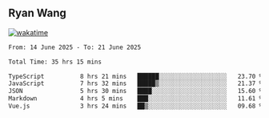 ## Ryan Wang

[![wakatime](https://wakatime.com/badge/user/6f4ce45f-b03c-4eb3-b701-4b95e0885d94.svg)](https://wakatime.com/@6f4ce45f-b03c-4eb3-b701-4b95e0885d94)

<!--START_SECTION:waka-->

```txt
From: 14 June 2025 - To: 21 June 2025

Total Time: 35 hrs 15 mins

TypeScript          8 hrs 21 mins   ██████░░░░░░░░░░░░░░░░░░░   23.70 %
JavaScript          7 hrs 32 mins   █████▒░░░░░░░░░░░░░░░░░░░   21.37 %
JSON                5 hrs 30 mins   ████░░░░░░░░░░░░░░░░░░░░░   15.60 %
Markdown            4 hrs 5 mins    ███░░░░░░░░░░░░░░░░░░░░░░   11.61 %
Vue.js              3 hrs 24 mins   ██▒░░░░░░░░░░░░░░░░░░░░░░   09.68 %
```

<!--END_SECTION:waka-->
